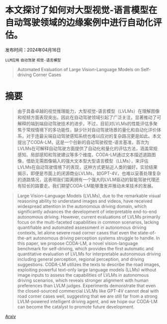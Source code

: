 # 本文探讨了如何对大型视觉-语言模型在自动驾驶领域的边缘案例中进行自动化评估。

发布时间：2024年04月16日

`LLM应用` `自动驾驶` `视觉-语言模型`

> Automated Evaluation of Large Vision-Language Models on Self-driving Corner Cases

# 摘要

> 由于具备卓越的视觉推理能力，大型视觉-语言模型（LVLMs）在理解图像和视频方面表现突出，因此在自动驾驶领域引起了广泛关注，显著推动了可解释的端到端自动驾驶技术的进步。不过，目前对LVLMs的性能评估多聚焦于常规情境下的多功能性，缺少针对自动驾驶场景的量化和自动化评价体系，对于连最尖端自动驾驶感知系统也难以应对的复杂路况更是如此。本文提出了CODA-LM，这是一个创新的自动驾驶视觉-语言基准，首次为LVLMs在可解释自动驾驶方面提供了自动化和量化的评估方法，涵盖常规感知、局部感知和驾驶建议等多个维度。CODA-LM通过文本描述道路图像，借助无需图像输入的强大文本型大型语言模型（LLMs），来评估LVLMs在自动驾驶情境下的表现，这种方式更贴近人类的偏好。实验结果揭示，即便是市面上的闭源商业LVLMs，如GPT-4V，也难以妥善处理复杂的道路情况，这表明我们距离拥有一个强大的LVLM驱动的智能驾驶代理还有较长的路要走。我们期望CODA-LM能够激发并推动未来技术的发展。

> Large Vision-Language Models (LVLMs), due to the remarkable visual reasoning ability to understand images and videos, have received widespread attention in the autonomous driving domain, which significantly advances the development of interpretable end-to-end autonomous driving. However, current evaluations of LVLMs primarily focus on the multi-faceted capabilities in common scenarios, lacking quantifiable and automated assessment in autonomous driving contexts, let alone severe road corner cases that even the state-of-the-art autonomous driving perception systems struggle to handle. In this paper, we propose CODA-LM, a novel vision-language benchmark for self-driving, which provides the first automatic and quantitative evaluation of LVLMs for interpretable autonomous driving including general perception, regional perception, and driving suggestions. CODA-LM utilizes the texts to describe the road images, exploiting powerful text-only large language models (LLMs) without image inputs to assess the capabilities of LVLMs in autonomous driving scenarios, which reveals stronger alignment with human preferences than LVLM judges. Experiments demonstrate that even the closed-sourced commercial LVLMs like GPT-4V cannot deal with road corner cases well, suggesting that we are still far from a strong LVLM-powered intelligent driving agent, and we hope our CODA-LM can become the catalyst to promote future development.

[Arxiv](https://arxiv.org/abs/2404.10595)